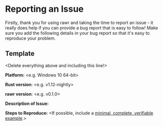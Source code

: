 # Reporting an Issue
Firstly, thank you for using rawr and taking the time to report an issue - it really does help if you can provide a bug report that
is easy to follow! Make sure you add the following details in your bug report so that it's easy to reproduce your problem.

## Template
<Delete everything above and including this line!>

**Platform:** <e.g. Windows 10 64-bit>

**Rust version**: <e.g. v1.12-nightly>

**rawr version**: <e.g. v0.1.0>

**Description of Issue:** <Include a clear and concise description of what the problem is. Please include what the expected behaviour was 
and what actually happened.>

**Steps to Reproduce:** <If possible, include a [minimal, complete, verifiable example](http://stackoverflow.com/help/mcve).>

